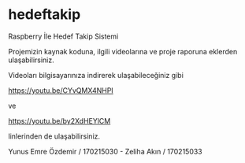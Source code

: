 # hedeftakip

Raspberry İle Hedef Takip Sistemi

Projemizin kaynak koduna, ilgili videolarına ve proje raporuna eklerden ulaşabilirsiniz.

Videoları bilgisayarınıza indirerek ulaşabileceğiniz gibi

https://youtu.be/CYvQMX4NHPI

ve 

https://youtu.be/by2XdHEYlCM

linlerinden de ulaşabilirsiniz.


Yunus Emre Özdemir / 170215030 - Zeliha Akın / 170215033
